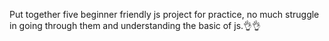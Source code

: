 Put together five beginner friendly js project for practice,
no much struggle in going through them and understanding the basic of js.👌👌
